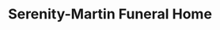 ---
title: "Serenity-Martin Funeral Home"
url: /oxford/serenity-martin-funeral-home/
shop: Bestattungen
---